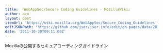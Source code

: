 ```yaml
---
title: 『WebAppSec/Secure Coding Guidelines - MozillaWiki』
author: azu
layout: post
itemUrl: 'https://wiki.mozilla.org/WebAppSec/Secure_Coding_Guidelines'
editJSONPath: 'https://github.com/jser/jser.info/edit/gh-pages/data/2011/10/index.json'
date: '2011-10-30T09:11:00Z'
---
```

Mozillaの公開するセキュアコーディングガイドライン

